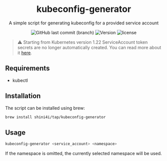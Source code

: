 <div align="center">

# kubeconfig-generator
A simple script for generating kubeconfig for a provided service account

![GitHub last commit (branch)](https://img.shields.io/github/last-commit/shini4i/kubeconfig-generator/main?style=plastic)
![Version](https://img.shields.io/github/v/tag/shini4i/kubeconfig-generator?style=plastic)
![license](https://img.shields.io/github/license/shini4i/kubeconfig-generator?style=plastic)

</div>

> :warning: Starting from Kubernetes version 1.22 ServiceAccount token secrets are no longer automatically created. You can read more about it [here](https://kubernetes.io/docs/concepts/configuration/secret/#service-account-token-secrets).

## Requirements
- kubectl

## Installation
The script can be installed using brew:
```bash
brew install shini4i/tap/kubeconfig-generator
```

## Usage
```bash
kubeconfig-generator <service_account> <namespace>
```

If the namespace is omitted, the currently selected namespace will be used.
